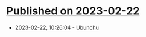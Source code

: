 # [Published on 2023-02-22](index.md)

* [2023-02-22, 10:26:04](https://lobste.rs/s/m9uo0y/ubunchu) - [Ubunchu](https://seotch.wordpress.com/ubunchu/)

